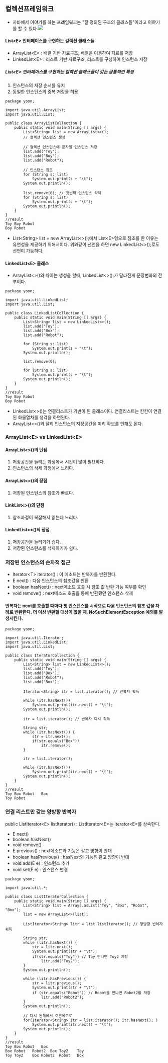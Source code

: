 ## 컬렉션프레임워크

- 자바에서 이야기를 하는 프레임워크는 "잘 정의된 구조의 클래스들"이라고 이야기를 할 수 있다.![](/Users/jaeyeonkim/Desktop/collection1.png)


#### List\<E> 인터페이스를 구현하는 컬렉션 클래스들

- ArrayList\<E> : 배열 기반 자료구조, 배열을 이용하여 자료를 저장
- LinkedList\<E> : 리스트 기반 자료구조, 리스트를 구성하여 인스턴스 저장

##### List\<E> 인터페이스를 구현하는 컬렉션 클래스들이 갖는 공통적인 특징
1. 인스턴스의 저장 순서를 유지
2. 동일한 인스턴스의 중복 저장을 허용

```
package yoon;

import java.util.ArrayList;
import java.util.List;

public class ArrayListCollection {
    public static void main(String [] args) {
        List<String> list = new ArrayList<>();
        // 컬렉션 인스턴스 생성

        // 컬렉션 인스턴스에 문자열 인스턴스 저장
        list.add("Toy");
        list.add("Boy");
        list.add("Robot");

        // 인스턴스 참조
        for (String s: list)
            System.out.print(s + "\t");
        System.out.println();

        list.remove(0); // 첫번째 인스턴스 삭제
        for (String s: list)
            System.out.print(s + "\t");
        System.out.println();
    }
}
//result
Toy	Boy	Robot	
Boy	Robot	
```

- List\<String> list = new ArrayList<>();에서 List\<E>형으로 참조를 한 이유는 유연성을 제공하기 위해서이다. 위와같이 선언을 하면 new LinkedList<>();로도 선언이 가능하다. 

#### LinkedList\<E> 클래스

- ArrayList<>()와 차이는 생성을 할때, LinkedList<>();가 달라진게 문장변화의 전부이다.

```
package yoon;

import java.util.LinkedList;
import java.util.List;

public class LinkedListCollection {
    public static void main(String [] args) {
        List<String> list = new LinkedList<>();
        list.add("Toy");
        list.add("Box");
        list.add("Robot");

        for (String s: list)
            System.out.print(s + "\t");
        System.out.println();

        list.remove(0);

        for (String s: list)
            System.out.print(s + "\t");
        System.out.println();
    }
}
//result
Toy	Boy	Robot	
Boy	Robot	
```
- LinkedList<>()는 연결리스트가 기반이 된 클래스이다. 연결리스트는 칸칸이 연결된 화물열차를 생각을 하면된다.
- ArrayList<>()와 달리 인스턴스의 저장공간을 미리 확보를 안해도 된다.

### ArrayList\<E> vs LinkedList\<E>

#### ArrayList<>()의 단점
1. 저장공간을 늘리는 과정에서 시간이 많이 필요하다.
2. 인스턴스의 삭제 과정에서 느리다.

#### ArrayList<>()의 장점
1. 저장된 인스턴스의 참조가 빠르다.

#### LinkList<>()의 단점
1. 참조과정이 복잡해서 읽는데 느리다.

#### LinkedList<>()의 장점
1. 저장공간을 늘리기가 쉽다.
2. 저장된 인스턴스를 삭제하기가 쉽다.


### 저장된 인스턴스의 순차적 접근

- Iterator\<T> iterator() : 이 메소드는 반복자를 반환한다.
- E next() : 다음 인스턴스의 참조값을 반환
- boolean hasNext() : next메소드 호출 시 참조 값 반환 가능 여부를 확인
- void remove() : next메소드 호출을 통해 반환했던 인스턴스 삭제

#### 반복자는 next를 호출할 때마다 첫 인스턴스를 시작으로 다음 인스턴스의 참조 값을 차례로 반환한다. 더 이상 반환할 대상이 없을 때, NoSuchElementException 예외를 발생시킨다.

```
package yoon;

import java.util.Iterator;
import java.util.LinkedList;
import java.util.List;

public class IteratorCollection {
    public static void main(String [] args) {
        List<String> list = new LinkedList<>();
        list.add("Toy");
        list.add("Box");
        list.add("Robot");
        list.add("Box");

        Iterator<String> itr = list.iterator(); // 반복자 획득

        while (itr.hasNext())
            System.out.print(itr.next() + "\t");
        System.out.println();

        itr = list.iterator(); // 반복자 다시 획득

        String str;
        while (itr.hasNext()) {
            str = itr.next();
            if(str.equals("Box"))
                itr.remove();
        }

        itr = list.iterator();

        while (itr.hasNext())
            System.out.print(itr.next() + "\t");
        System.out.println();
    }
}
//result
Toy	Box	Robot	Box	
Toy	Robot	
```

### 연결 리스트만 갖는 양방향 반복자

public ListIterator\<E> listIterator() : ListIterator\<E>는 Iterator\<E>를 상속한다.

- E next()
- boolean hasNext()
- void remove()
- E previous() : next메소드와 기능은 같고 방향이 반대
- boolean hasPrevious() : hasNext와 기능은 같고 방향이 반대
- void add(E e) : 인스턴스 추가
- void set(E e) : 인스턴스 변경

```
package yoon;

import java.util.*;

public class ListIteratorCollection {
    public static void main(String [] args) {
        List<String> list = Arrays.asList("Toy", "Box", "Robot", "Box");
        list = new ArrayList<>(list);

        ListIterator<String> litr = list.listIterator(); // 양방향 반복자 획득

        String str;
        while (litr.hasNext()) {
            str = litr.next();
            System.out.print(str + "\t");
            if(str.equals("Toy")) // Toy 만나면 Toy2 저장
                litr.add("Toy2");
        }
        System.out.println();

        while (litr.hasPrevious()) {
            str = litr.previous();
            System.out.print(str + "\t");
            if (str.equals("Robot")) // Robot을 만나면 Robot2를 저장
                litr.add("Robot2");
        }
        System.out.println();

        // 다시 왼쪽에서 오른쪽으로
        for(Iterator<String> itr = list.iterator(); itr.hasNext(); )
            System.out.print(itr.next() + "\t");
        System.out.println();
    }
}
//result
Toy	Box	Robot	Box	
Box	Robot	Robot2	Box	Toy2	Toy	
Toy	Toy2	Box	Robot2	Robot	Box	
```
